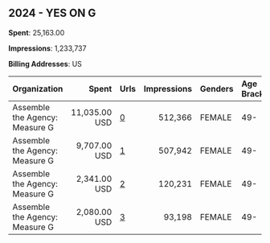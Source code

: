 ## 2024 - YES ON G 
**Spent**: 25,163.00

**Impressions**: 1,233,737

**Billing Addresses**: US

|Organization|Spent|Urls|Impressions|Genders|Age Brackets|Country Codes|
|:---|---:|:---|---:|:---|:---|:---|
|Assemble the Agency: Measure G|11,035.00 USD|[0](https://www.snap.com/political-ads/asset/e357e25831e4e31c0c6d19cd3c238dfffcad8cb1bbbf6d725866dd2853a7ce8c?mediaType=mp4)|512,366|FEMALE|49-|united states|
|Assemble the Agency: Measure G|9,707.00 USD|[1](https://www.snap.com/political-ads/asset/8cb680495f65f8d338bb93a3c18a5e920268b94b3b4ef6dff42ef65fb074225e?mediaType=mp4)|507,942|FEMALE|49-|united states|
|Assemble the Agency: Measure G|2,341.00 USD|[2](https://www.snap.com/political-ads/asset/c049d06897f972a61406f0ad084faa694bcef7f429163e4e40608bed5959d80a?mediaType=mp4)|120,231|FEMALE|49-|united states|
|Assemble the Agency: Measure G|2,080.00 USD|[3](https://www.snap.com/political-ads/asset/02980aa64f95952870588d190bcd0436b52939aa5a03015884ac0c28f5625608?mediaType=mp4)|93,198|FEMALE|49-|united states|
